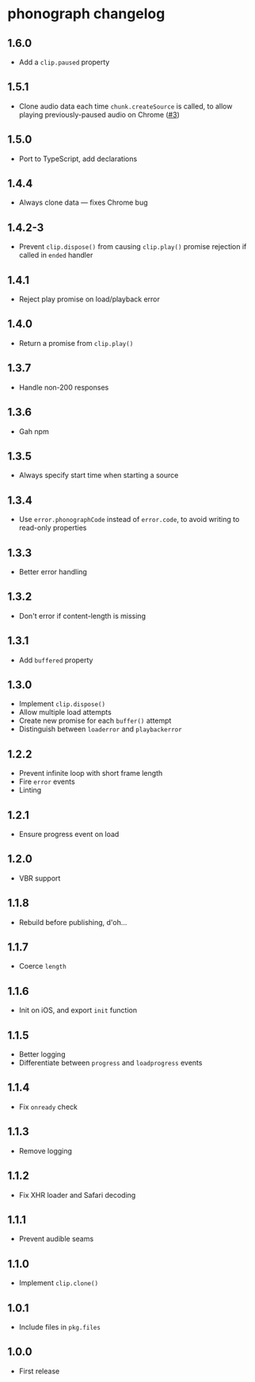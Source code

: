 # phonograph changelog

## 1.6.0

* Add a `clip.paused` property

## 1.5.1

* Clone audio data each time `chunk.createSource` is called, to allow playing previously-paused audio on Chrome ([#3](https://github.com/Rich-Harris/phonograph/issues/3))

## 1.5.0

* Port to TypeScript, add declarations

## 1.4.4

* Always clone data — fixes Chrome bug

## 1.4.2-3

* Prevent `clip.dispose()` from causing `clip.play()` promise rejection if called in `ended` handler

## 1.4.1

* Reject play promise on load/playback error

## 1.4.0

* Return a promise from `clip.play()`

## 1.3.7

* Handle non-200 responses

## 1.3.6

* Gah npm

## 1.3.5

* Always specify start time when starting a source

## 1.3.4

* Use `error.phonographCode` instead of `error.code`, to avoid writing to read-only properties

## 1.3.3

* Better error handling

## 1.3.2

* Don't error if content-length is missing

## 1.3.1

* Add `buffered` property

## 1.3.0

* Implement `clip.dispose()`
* Allow multiple load attempts
* Create new promise for each `buffer()` attempt
* Distinguish between `loaderror` and `playbackerror`

## 1.2.2

* Prevent infinite loop with short frame length
* Fire `error` events
* Linting

## 1.2.1

* Ensure progress event on load

## 1.2.0

* VBR support

## 1.1.8

* Rebuild before publishing, d'oh...

## 1.1.7

* Coerce `length`

## 1.1.6

* Init on iOS, and export `init` function

## 1.1.5

* Better logging
* Differentiate between `progress` and `loadprogress` events

## 1.1.4

* Fix `onready` check

## 1.1.3

* Remove logging

## 1.1.2

* Fix XHR loader and Safari decoding

## 1.1.1

* Prevent audible seams

## 1.1.0

* Implement `clip.clone()`

## 1.0.1

* Include files in `pkg.files`

## 1.0.0

* First release
